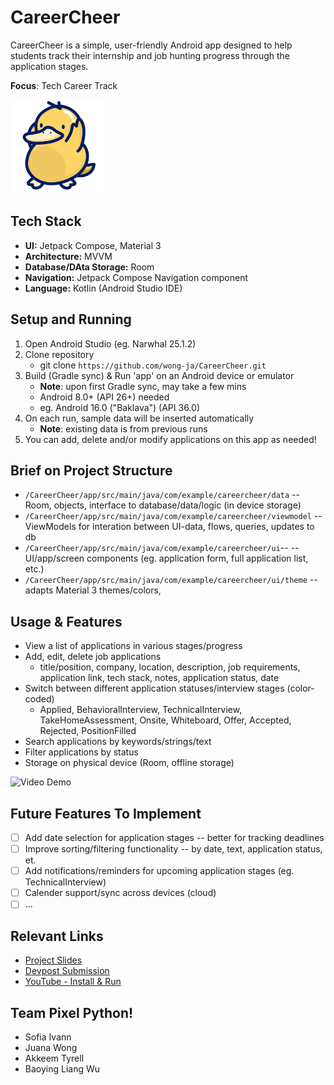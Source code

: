 # CareerCheer

CareerCheer is a simple, user-friendly Android app designed to help students track their internship and job hunting progress through the application stages.

**Focus**: Tech Career Track

<img src="./Cheer.png" alt="App Logo" height="150"/>

## Tech Stack

- **UI:** Jetpack Compose, Material 3
- **Architecture:** MVVM
- **Database/DAta Storage:** Room
- **Navigation:** Jetpack Compose Navigation component
- **Language:** Kotlin (Android Studio IDE)

## Setup and Running

1. Open Android Studio (eg. Narwhal 25.1.2)
2. Clone repository
   - git clone ```https://github.com/wong-ja/CareerCheer.git```
3. Build (Gradle sync) & Run 'app' on an Android device or emulator
   - __Note__: upon first Gradle sync, may take a few mins
   - Android 8.0+ (API 26+) needed
   - eg. Android 16.0 ("Baklava") (API 36.0)
4. On each run, sample data will be inserted automatically
   - __Note__: existing data is from previous runs
6. You can add, delete and/or modify applications on this app as needed!

## Brief on Project Structure

- `/CareerCheer/app/src/main/java/com/example/careercheer/data` -- Room, objects, interface to database/data/logic (in device storage)
- `/CareerCheer/app/src/main/java/com/example/careercheer/viewmodel` -- ViewModels for interation between UI-data, flows, queries, updates to db
- `/CareerCheer/app/src/main/java/com/example/careercheer/ui`-- -- UI/app/screen components (eg. application form, full application list, etc.)
- `/CareerCheer/app/src/main/java/com/example/careercheer/ui/theme` -- adapts Material 3 themes/colors, 

## Usage & Features

- View a list of applications in various stages/progress
- Add, edit, delete job applications
  - title/position, company, location, description, job requirements, application link, tech stack, notes, application status, date
- Switch between different application statuses/interview stages (color-coded)
  - Applied, BehavioralInterview, TechnicalInterview, TakeHomeAssessment, Onsite, Whiteboard, Offer, Accepted, Rejected, PositionFilled
- Search applications by keywords/strings/text
- Filter applications by status
- Storage on physical device (Room, offline storage)

<img src='https://github.com/wong-ja/CareerCheer/blob/main/CareerCheer.gif' title='Video Demo' width='300' alt='Video Demo' />

## Future Features To Implement

- [ ] Add date selection for application stages -- better for tracking deadlines
- [ ] Improve sorting/filtering functionality -- by date, text, application status, et.
- [ ] Add notifications/reminders for upcoming application stages (eg. TechnicalInterview)
- [ ] Calender support/sync across devices (cloud)
- [ ] ...

## Relevant Links

- [Project Slides](https://docs.google.com/presentation/d/1cGz08eMRJCVz6jznCAByW_RDRnLS2P0OPy6Wf_bHAlo/edit?usp=sharing)
- [Devpost Submission](https://devpost.com/software/careercheer)
- [YouTube - Install & Run](https://youtu.be/NJxoO6fF3C4)

## Team Pixel Python!

- Sofia Ivann 
- Juana Wong 
- Akkeem Tyrell 
- Baoying Liang Wu
